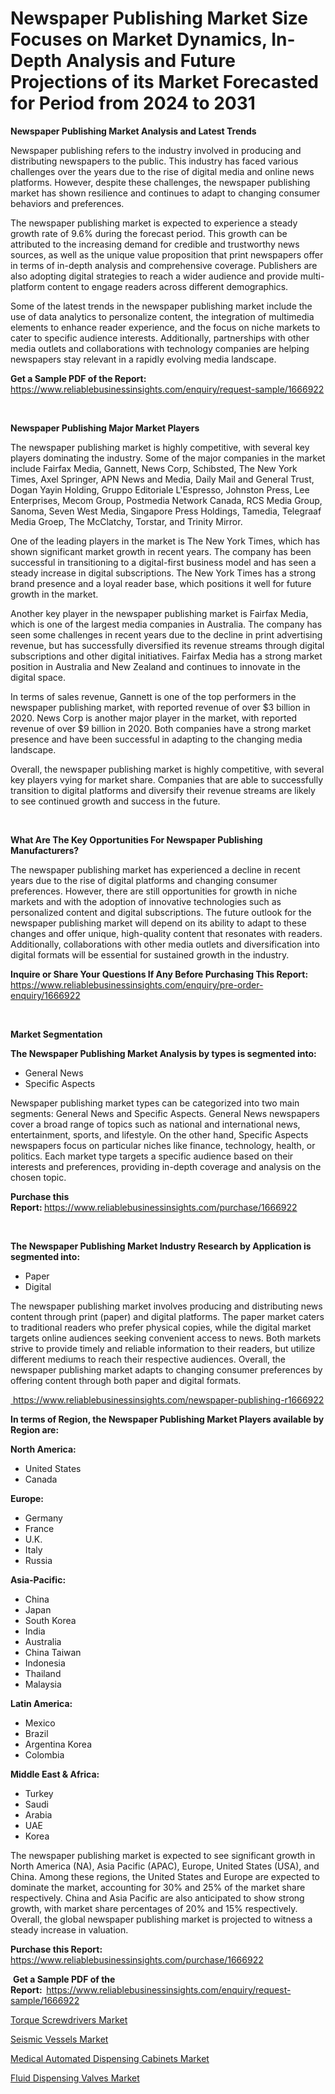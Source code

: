 <p><h1>Newspaper Publishing Market Size Focuses on Market Dynamics, In-Depth Analysis and Future Projections of its Market Forecasted for Period from 2024 to 2031</h1></p><p><strong>Newspaper Publishing Market Analysis and Latest Trends</strong></p>
<p><p>Newspaper publishing refers to the industry involved in producing and distributing newspapers to the public. This industry has faced various challenges over the years due to the rise of digital media and online news platforms. However, despite these challenges, the newspaper publishing market has shown resilience and continues to adapt to changing consumer behaviors and preferences.</p><p>The newspaper publishing market is expected to experience a steady growth rate of 9.6% during the forecast period. This growth can be attributed to the increasing demand for credible and trustworthy news sources, as well as the unique value proposition that print newspapers offer in terms of in-depth analysis and comprehensive coverage. Publishers are also adopting digital strategies to reach a wider audience and provide multi-platform content to engage readers across different demographics.</p><p>Some of the latest trends in the newspaper publishing market include the use of data analytics to personalize content, the integration of multimedia elements to enhance reader experience, and the focus on niche markets to cater to specific audience interests. Additionally, partnerships with other media outlets and collaborations with technology companies are helping newspapers stay relevant in a rapidly evolving media landscape.</p></p>
<p><strong>Get a Sample PDF of the Report:&nbsp;</strong> <a href="https://www.reliablebusinessinsights.com/enquiry/request-sample/1666922">https://www.reliablebusinessinsights.com/enquiry/request-sample/1666922</a></p>
<p>&nbsp;</p>
<p><strong>Newspaper Publishing Major Market Players</strong></p>
<p><p>The newspaper publishing market is highly competitive, with several key players dominating the industry. Some of the major companies in the market include Fairfax Media, Gannett, News Corp, Schibsted, The New York Times, Axel Springer, APN News and Media, Daily Mail and General Trust, Dogan Yayin Holding, Gruppo Editoriale L'Espresso, Johnston Press, Lee Enterprises, Mecom Group, Postmedia Network Canada, RCS Media Group, Sanoma, Seven West Media, Singapore Press Holdings, Tamedia, Telegraaf Media Groep, The McClatchy, Torstar, and Trinity Mirror.</p><p>One of the leading players in the market is The New York Times, which has shown significant market growth in recent years. The company has been successful in transitioning to a digital-first business model and has seen a steady increase in digital subscriptions. The New York Times has a strong brand presence and a loyal reader base, which positions it well for future growth in the market.</p><p>Another key player in the newspaper publishing market is Fairfax Media, which is one of the largest media companies in Australia. The company has seen some challenges in recent years due to the decline in print advertising revenue, but has successfully diversified its revenue streams through digital subscriptions and other digital initiatives. Fairfax Media has a strong market position in Australia and New Zealand and continues to innovate in the digital space.</p><p>In terms of sales revenue, Gannett is one of the top performers in the newspaper publishing market, with reported revenue of over $3 billion in 2020. News Corp is another major player in the market, with reported revenue of over $9 billion in 2020. Both companies have a strong market presence and have been successful in adapting to the changing media landscape.</p><p>Overall, the newspaper publishing market is highly competitive, with several key players vying for market share. Companies that are able to successfully transition to digital platforms and diversify their revenue streams are likely to see continued growth and success in the future.</p></p>
<p>&nbsp;</p>
<p><strong>What Are The Key Opportunities For Newspaper Publishing Manufacturers?</strong></p>
<p><p>The newspaper publishing market has experienced a decline in recent years due to the rise of digital platforms and changing consumer preferences. However, there are still opportunities for growth in niche markets and with the adoption of innovative technologies such as personalized content and digital subscriptions. The future outlook for the newspaper publishing market will depend on its ability to adapt to these changes and offer unique, high-quality content that resonates with readers. Additionally, collaborations with other media outlets and diversification into digital formats will be essential for sustained growth in the industry.</p></p>
<p><strong>Inquire or Share Your Questions If Any Before Purchasing This Report:</strong> <a href="https://www.reliablebusinessinsights.com/enquiry/pre-order-enquiry/1666922">https://www.reliablebusinessinsights.com/enquiry/pre-order-enquiry/1666922</a></p>
<p>&nbsp;</p>
<p><strong>Market Segmentation</strong></p>
<p><strong>The Newspaper Publishing Market Analysis by types is segmented into:</strong></p>
<p><ul><li>General News</li><li>Specific Aspects</li></ul></p>
<p><p>Newspaper publishing market types can be categorized into two main segments: General News and Specific Aspects. General News newspapers cover a broad range of topics such as national and international news, entertainment, sports, and lifestyle. On the other hand, Specific Aspects newspapers focus on particular niches like finance, technology, health, or politics. Each market type targets a specific audience based on their interests and preferences, providing in-depth coverage and analysis on the chosen topic.</p></p>
<p><strong>Purchase this Report:&nbsp;</strong><a href="https://www.reliablebusinessinsights.com/purchase/1666922">https://www.reliablebusinessinsights.com/purchase/1666922</a></p>
<p>&nbsp;</p>
<p><strong>The Newspaper Publishing Market Industry Research by Application is segmented into:</strong></p>
<p><ul><li>Paper</li><li>Digital</li></ul></p>
<p><p>The newspaper publishing market involves producing and distributing news content through print (paper) and digital platforms. The paper market caters to traditional readers who prefer physical copies, while the digital market targets online audiences seeking convenient access to news. Both markets strive to provide timely and reliable information to their readers, but utilize different mediums to reach their respective audiences. Overall, the newspaper publishing market adapts to changing consumer preferences by offering content through both paper and digital formats.</p></p>
<p><a href="https://www.reliablebusinessinsights.com/newspaper-publishing-r1666922">&nbsp;https://www.reliablebusinessinsights.com/newspaper-publishing-r1666922</a></p>
<p><strong>In terms of Region, the Newspaper Publishing Market Players available by Region are:</strong></p>
<p>
    <p> <strong> North America: </strong>
        <ul>
            <li>United States</li>
            <li>Canada</li>
        </ul>
        </p> 
    <p> <strong> Europe: </strong>
        <ul>
            <li>Germany</li>
            <li>France</li>
            <li>U.K.</li>
            <li>Italy</li>
            <li>Russia</li>
        </ul>
        </p> 
    <p> <strong> Asia-Pacific: </strong>
        <ul>
            <li>China</li>
            <li>Japan</li>
            <li>South Korea</li>
            <li>India</li>
            <li>Australia</li>
            <li>China Taiwan</li>
            <li>Indonesia</li>
            <li>Thailand</li>
            <li>Malaysia</li>
        </ul>
        </p> 
    <p> <strong> Latin America: </strong>
        <ul>
            <li>Mexico</li>
            <li>Brazil</li>
            <li>Argentina Korea</li>
            <li>Colombia</li>
        </ul>
        </p> 
    <p> <strong> Middle East & Africa: </strong>
        <ul>
            <li>Turkey</li>
            <li>Saudi</li>
            <li>Arabia</li>
            <li>UAE</li>
            <li>Korea</li>
        </ul>
    </p>
    </p>
<p><p>The newspaper publishing market is expected to see significant growth in North America (NA), Asia Pacific (APAC), Europe, United States (USA), and China. Among these regions, the United States and Europe are expected to dominate the market, accounting for 30% and 25% of the market share respectively. China and Asia Pacific are also anticipated to show strong growth, with market share percentages of 20% and 15% respectively. Overall, the global newspaper publishing market is projected to witness a steady increase in valuation.</p></p>
<p><strong>Purchase this Report: </strong><a href="https://www.reliablebusinessinsights.com/purchase/1666922">https://www.reliablebusinessinsights.com/purchase/1666922</a></p>
<p>&nbsp;<strong>Get a Sample PDF of the Report:&nbsp;&nbsp;</strong><a href="https://www.reliablebusinessinsights.com/enquiry/request-sample/1666922">https://www.reliablebusinessinsights.com/enquiry/request-sample/1666922</a></p>
<p><strong></strong></p>
<p><p><a href="https://github.com/globismark/Market-Research-Report-List-4/blob/main/torque-screwdrivers-market.md">Torque Screwdrivers Market</a></p><p><a href="https://github.com/NorbertYates/Market-Research-Report-List-6/blob/main/seismic-vessels-market.md">Seismic Vessels Market</a></p><p><a href="https://github.com/mdinislamsheik/Market-Research-Report-List-1/blob/main/medical-automated-dispensing-cabinets-market.md">Medical Automated Dispensing Cabinets Market</a></p><p><a href="https://github.com/prosalinda88/Market-Research-Report-List-6/blob/main/fluid-dispensing-valves-market.md">Fluid Dispensing Valves Market</a></p></p>